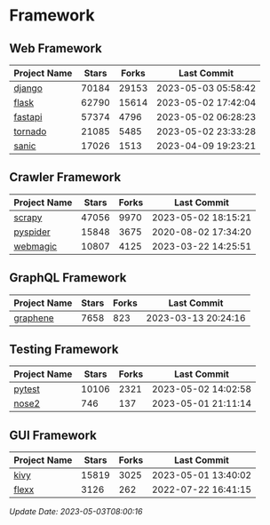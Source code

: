 # Framework

## Web Framework
| Project Name | Stars | Forks | Last Commit |
| ------------ | ----- | ----- | ----------- |
| [django](https://github.com/django/django) | 70184 | 29153 | 2023-05-03 05:58:42 |
| [flask](https://github.com/pallets/flask) | 62790 | 15614 | 2023-05-02 17:42:04 |
| [fastapi](https://github.com/tiangolo/fastapi) | 57374 | 4796 | 2023-05-02 06:28:23 |
| [tornado](https://github.com/tornadoweb/tornado) | 21085 | 5485 | 2023-05-02 23:33:28 |
| [sanic](https://github.com/sanic-org/sanic) | 17026 | 1513 | 2023-04-09 19:23:21 |

## Crawler Framework
| Project Name | Stars | Forks | Last Commit |
| ------------ | ----- | ----- | ----------- |
| [scrapy](https://github.com/scrapy/scrapy) | 47056 | 9970 | 2023-05-02 18:15:21 |
| [pyspider](https://github.com/binux/pyspider) | 15848 | 3675 | 2020-08-02 17:34:20 |
| [webmagic](https://github.com/code4craft/webmagic) | 10807 | 4125 | 2023-03-22 14:25:51 |

## GraphQL Framework
| Project Name | Stars | Forks | Last Commit |
| ------------ | ----- | ----- | ----------- |
| [graphene](https://github.com/graphql-python/graphene) | 7658 | 823 | 2023-03-13 20:24:16 |

## Testing Framework
| Project Name | Stars | Forks | Last Commit |
| ------------ | ----- | ----- | ----------- |
| [pytest](https://github.com/pytest-dev/pytest) | 10106 | 2321 | 2023-05-02 14:02:58 |
| [nose2](https://github.com/nose-devs/nose2) | 746 | 137 | 2023-05-01 21:11:14 |

## GUI Framework
| Project Name | Stars | Forks | Last Commit |
| ------------ | ----- | ----- | ----------- |
| [kivy](https://github.com/kivy/kivy) | 15819 | 3025 | 2023-05-01 13:40:02 |
| [flexx](https://github.com/flexxui/flexx) | 3126 | 262 | 2022-07-22 16:41:15 |

*Update Date: 2023-05-03T08:00:16*